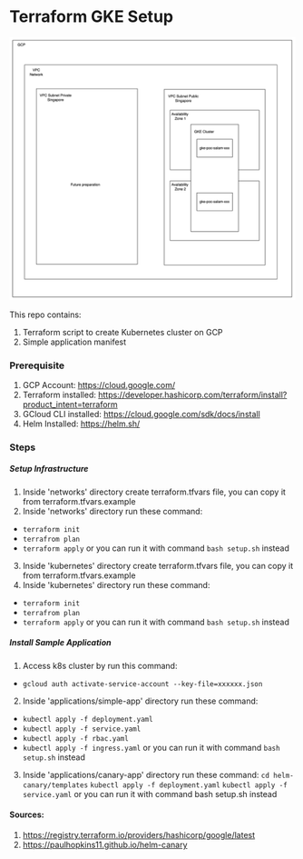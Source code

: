 # Terraform GKE Setup

![Infrastructure Image](Infrastructure.png)

This repo contains:
1. Terraform script to create Kubernetes cluster on GCP
2. Simple application manifest

### Prerequisite
1. GCP Account: https://cloud.google.com/
2. Terraform installed: https://developer.hashicorp.com/terraform/install?product_intent=terraform
3. GCloud CLI installed: https://cloud.google.com/sdk/docs/install
4. Helm Installed: https://helm.sh/

### Steps

##### Setup Infrastructure
1. Inside 'networks' directory create terraform.tfvars file, you can copy it from terraform.tfvars.example
2. Inside 'networks' directory run these command:
- `terraform init` 
- `terrafrom plan`
- `terraform apply`
or you can run it with command `bash setup.sh` instead

3. Inside 'kubernetes' directory create terraform.tfvars file, you can copy it from terraform.tfvars.example
4. Inside 'kubernetes' directory run these command:
- `terraform init` 
- `terrafrom plan`
- `terraform apply`
or you can run it with command `bash setup.sh` instead

##### Install Sample Application
1. Access k8s cluster by run this command:
- `gcloud auth activate-service-account --key-file=xxxxxx.json` 

2. Inside 'applications/simple-app' directory run these command:
- `kubectl apply -f deployment.yaml`
- `kubectl apply -f service.yaml`
- `kubectl apply -f rbac.yaml`
- `kubectl apply -f ingress.yaml`
or you can run it with command `bash setup.sh` instead

3. Inside 'applications/canary-app' directory run these command:
`cd helm-canary/templates`
`kubectl apply -f deployment.yaml`
`kubectl apply -f service.yaml`
or you can run it with command bash setup.sh instead

#### Sources:
1. https://registry.terraform.io/providers/hashicorp/google/latest
2. https://paulhopkins11.github.io/helm-canary